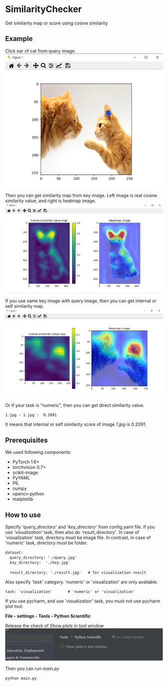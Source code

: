 # SimilarityChecker
 Get similarity map or score using cosine similarity


## Example
Click ear of cat from query image.
![source](./examples/query.png)

Then you can get similarity map from key image. Left image is real cosine similarity value, and right is heatmap image.
![similarity_map](./examples/result_map.png)

If you use same key image with query image, then you can get internal or self similarity map.
![self_similarity](./examples/internal_result.png)


Or if your task is "numeric", then you can get direct similarity value.
```
1.jpg - 1.jpg :  0.2091
```
It means that internal or self similarity score of image *1.jpg* is 0.2091.




## Prerequisites
We used following components:
- PyTorch 1.6+
- torchvision 0.7+
- scikit-image
- PyYAML
- PIL
- numpy
- opencv-python
- matplotlib





## How to use 
Specify *'query_directory'* and *'key_directory'* from config.yaml file. If you use *'visualization'* task,
then also do *'result_directory'*. In case of 'visualization' task, directory must be image file. 
In contrast, in case of 'numeric' task, directory must be folder.
   
```
dataset:
  query_directory: './query.jpg'
  key_directory:  './key.jpg'

  result_directory: './result.jpg'   # for visualization result
```


Also specify *'task'* category. 'numeric' or 'visualization' are only available.

```
task: 'visualization'       # 'numeric' or 'visualization'
```


If you use pycharm, and use 'visualization' task, you must not use pycharm plot tool.

**File - settings - Tools - Python Scientific**

Release the check of *Show plots in tool window*
![window](./examples/window.png)

Then you can run *main.py*
```
python main.py
```